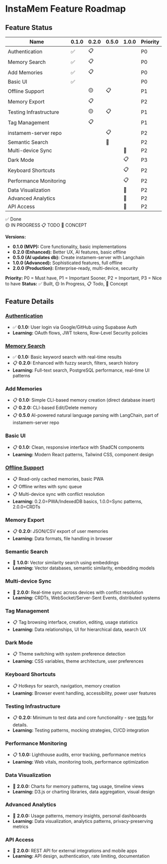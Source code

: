 # InstaMem Feature Roadmap

## Feature Status

| Name                   | 0.1.0 | 0.2.0 | 0.5.0 | 1.0.0 | Priority |
| ---------------------- | ----- | ----- | ----- | ----- | -------- |
| Authentication         | ✅    | 📋    |       |       | P0       |
| Memory Search          | ✅    | 📋    |       |       | P0       |
| Add Memories           | ✅    | 📋    |       |       | P0       |
| Basic UI               | ✅    |       |       |       | P0       |
| Offline Support        |       | 🟡    | 📋    |       | P1       |
| Memory Export          |       | 📋    |       |       | P2       |
| Testing Infrastructure |       | 🟡    | 📋    |       | P1       |
| Tag Management         |       | 📋    |       |       | P1       |
| instamem-server repo   |       |       | 📋    |       | P2       |
| Semantic Search        |       |       | 💭    |       | P2       |
| Multi-device Sync      |       |       |       | 💭    | P2       |
| Dark Mode              |       |       |       | 📋    | P3       |
| Keyboard Shortcuts     |       |       |       | 📋    | P2       |
| Performance Monitoring |       |       |       | 📋    | P2       |
| Data Visualization     |       |       |       | 💭    | P2       |
| Advanced Analytics     |       |       |       | 💭    | P2       |
| API Access             |       |       |       | 💭    | P2       |

✅ Done  
🟡 IN PROGRESS 
📋 TODO 
💭 CONCEPT 

**Versions:**

-   **0.1.0 (MVP):** Core functionality, basic implementations
-   **0.2.0 (Enhanced):** Better UX, AI features, basic offline
-   **0.5.0 (AI updates db):** Create instamem-server with Langchain
-   **1.0.0 (Advanced):** Sophisticated features, full offline
-   **2.0.0 (Production):** Enterprise-ready, multi-device, security

**Priority:** P0 = Must have, P1 = Important Sooner, P2 = Important, P3 = Nice to have 
**Status:** ✅ Built, 🟡 In Progress, 📋 Todo, 💭 Concept

## Feature Details

### [Authentication](features/authentication.md)

-   ✅ **0.1.0:** User login via Google/GitHub using Supabase Auth
-   **Learning:** OAuth flows, JWT tokens, Row-Level Security policies

### [Memory Search](features/memory-search.md)

-   ✅ **0.1.0:** Basic keyword search with real-time results
-   📋 **0.2.0:** Enhanced with fuzzy search, filters, search history
-   **Learning:** Full-text search, PostgreSQL performance, real-time UI patterns

### Add Memories

-   📋 **0.1.0:** Simple CLI-based memory creation (direct database insert)
-   📋 **0.2.0:** CLI-based Edit/Delete memory
-   📋 **0.5.0** AI-powered natural language parsing with LangChain, part of instamem-server repo

### Basic UI

-   📋 **0.1.0:** Clean, responsive interface with ShadCN components
-   **Learning:** Modern React patterns, Tailwind CSS, component design

### [Offline Support](features/offline-support.md)

-   📋 Read-only cached memories, basic PWA
-   📋 Offline writes with sync queue
-   📋 Multi-device sync with conflict resolution
-   **Learning:** 0.2.0=PWA/IndexedDB basics, 1.0.0=Sync patterns, 2.0.0=CRDTs

### Memory Export

-   📋 **0.2.0:** JSON/CSV export of user memories
-   **Learning:** Data formats, file handling in browser

### Semantic Search

-   💭 **1.0.0:** Vector similarity search using embeddings
-   **Learning:** Vector databases, semantic similarity, embedding models

### Multi-device Sync

-   💭 **2.0.0:** Real-time sync across devices with conflict resolution
-   **Learning:** CRDTs, WebSocket/Server-Sent Events, distributed systems

### Tag Management

-   📋 Tag browsing interface, creation, editing, usage statistics
-   **Learning:** Data relationships, UI for hierarchical data, search UX

### Dark Mode

-   📋 Theme switching with system preference detection
-   **Learning:** CSS variables, theme architecture, user preferences

### Keyboard Shortcuts

-   📋 Hotkeys for search, navigation, memory creation
-   **Learning:** Browser event handling, accessibility, power user features

### Testing Infrastructure

-   📋 **0.2.0:** Minimum to test data and core functionality - see [tests](tests.md) for details.
-   **Learning:** Testing patterns, mocking strategies, CI/CD integration

### Performance Monitoring

-   📋 **1.0.0:** Lighthouse audits, error tracking, performance metrics
-   **Learning:** Web vitals, monitoring tools, performance optimization

### Data Visualization

-   💭 **2.0.0:** Charts for memory patterns, tag usage, timeline views
-   **Learning:** D3.js or charting libraries, data aggregation, visual design

### Advanced Analytics

-   💭 **2.0.0:** Usage patterns, memory insights, personal dashboards
-   **Learning:** Data visualization, analytics patterns, privacy-preserving metrics

### API Access

-   💭 **2.0.0:** REST API for external integrations and mobile apps
-   **Learning:** API design, authentication, rate limiting, documentation


